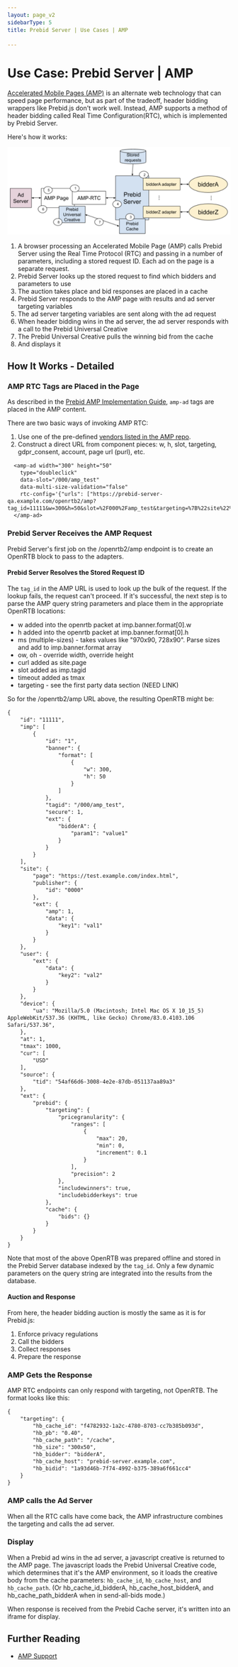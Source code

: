 ```yaml
---
layout: page_v2
sidebarType: 5
title: Prebid Server | Use Cases | AMP

---
```


# Use Case: Prebid Server | AMP

[Accelerated Mobile Pages (AMP)](https://ampproject.org/) is an alternate web technology that can speed page performance, but
as part of the tradeoff, header bidding wrappers like Prebid.js don't work well. Instead, AMP supports a method of header bidding called Real Time Configuration(RTC), which is implemented by Prebid Server.

Here's how it works:

![Prebid AMP Architecture](/assets/images/prebid-server/pbs-amp-architecture.png)

1. A browser processing an Accelerated Mobile Page (AMP) calls Prebid Server using the Real Time Protocol (RTC) and passing in a number of parameters, including a stored request ID. Each ad on the page is a separate request.
1. Prebid Server looks up the stored request to find which bidders and parameters to use
1. The auction takes place and bid responses are placed in a cache
1. Prebid Server responds to the AMP page with results and ad server targeting variables
1. The ad server targeting variables are sent along with the ad request
1. When header bidding wins in the ad server, the ad server responds with a call to the Prebid Universal Creative
1. The Prebid Universal Creative pulls the winning bid from the cache
1. And displays it

## How It Works - Detailed

### AMP RTC Tags are Placed in the Page

As described in the [Prebid AMP Implementation Guide](/dev-docs/show-prebid-ads-on-amp-pages.html), `amp-ad` tags are placed in the AMP content.

There are two basic ways of invoking AMP RTC:

1. Use one of the pre-defined [vendors listed in the AMP repo](https://github.com/ampproject/amphtml/blob/master/extensions/amp-a4a/0.1/callout-vendors.js).
1. Construct a direct URL from component pieces: w, h, slot, targeting, gdpr_consent, account, page url (purl), etc.

```
  <amp-ad width="300" height="50"
    type="doubleclick"
    data-slot="/000/amp_test"
    data-multi-size-validation="false"
    rtc-config='{"urls": ["https://prebid-server-qa.example.com/openrtb2/amp?tag_id=11111&w=300&h=50&slot=%2F000%2Famp_test&targeting=%7B%22site%22%3A%20%7B%22key1%22%3A%20%22val1%22%7D%2C%20%22user%22%3A%20%7B%22key2%22%3A%20%22val2%22%7D%7D%7D&purl=encoded_page_url&account=333&gdpr_consent=encoded_cmp_consent_string"]
  </amp-ad>
```

### Prebid Server Receives the AMP Request

Prebid Server's first job on the /openrtb2/amp endpoint is to create an OpenRTB block to pass to the adapters.

#### Prebid Server Resolves the Stored Request ID

The `tag_id` in the AMP URL is used to look up the bulk of the request. If the lookup fails, the request can't proceed. If it's successful, the
next step is to parse the AMP query string parameters and place them
in the appropriate OpenRTB locations:

- w added into the openrtb packet at imp.banner.format[0].w
- h added into the openrtb packet at imp.banner.format[0].h
- ms (multiple-sizes) - takes values like "970x90, 728x90". Parse sizes and add to imp.banner.format array
- ow, oh - override width, override height
- curl added as site.page
- slot added as imp.tagid
- timeout added as tmax
- targeting - see the first party data section (NEED LINK)

So for the /openrtb2/amp URL above, the resulting OpenRTB might be:
```
{
    "id": "11111",
    "imp": [
        {
            "id": "1",
            "banner": {
                "format": [
                    {
                        "w": 300,
                        "h": 50
                    }
                ]
            },
            "tagid": "/000/amp_test",
            "secure": 1,
            "ext": {
                "bidderA": {
                    "param1": "value1"
                }
            }
        }
    ],
    "site": {
        "page": "https://test.example.com/index.html",
        "publisher": {
            "id": "0000"
        },
        "ext": {
            "amp": 1,
            "data": {
                "key1": "val1"
            }
        }
    },
    "user": {
        "ext": {
            "data": {
                "key2": "val2"
            }
        }
    },
    "device": {
        "ua": "Mozilla/5.0 (Macintosh; Intel Mac OS X 10_15_5) AppleWebKit/537.36 (KHTML, like Gecko) Chrome/83.0.4103.106 Safari/537.36",
    },
    "at": 1,
    "tmax": 1000,
    "cur": [
        "USD"
    ],
    "source": {
        "tid": "54af66d6-3008-4e2e-87db-051137aa89a3"
    },
    "ext": {
        "prebid": {
            "targeting": {
                "pricegranularity": {
                    "ranges": [
                        {
                            "max": 20,
                            "min": 0,
                            "increment": 0.1
                        }
                    ],
                    "precision": 2
                },
                "includewinners": true,
                "includebidderkeys": true
            },
            "cache": {
                "bids": {}
            }
        }
    }
}
```
Note that most of the above OpenRTB was prepared offline and stored in the Prebid Server database indexed by the `tag_id`.
Only a few dynamic parameters on the query string are integrated into the results from the database.

#### Auction and Response

From here, the header bidding auction is mostly the same as it is for Prebid.js:

1. Enforce privacy regulations
1. Call the bidders
1. Collect responses
1. Prepare the response


### AMP Gets the Response

AMP RTC endpoints can only respond with targeting, not OpenRTB. The
format looks like this:

```
{
    "targeting": {
        "hb_cache_id": "f4782932-1a2c-4780-8703-cc7b385b093d",
        "hb_pb": "0.40",
        "hb_cache_path": "/cache",
        "hb_size": "300x50",
        "hb_bidder": "bidderA",
        "hb_cache_host": "prebid-server.example.com",
        "hb_bidid": "1a93d46b-7f74-4992-b375-389a6f661cc4"
    }
}
```

### AMP calls the Ad Server

When all the RTC calls have come back, the AMP infrastructure combines the targeting and calls the ad server.

### Display

When a Prebid ad wins in the ad server, a javascript creative is returned to the
AMP page. The javascript loads the Prebid Universal Creative code, which 
determines that it's the AMP environment, so it
loads the creative body from the cache parameters: `hb_cache_id`, `hb_cache_host`, and `hb_cache_path`. (Or hb_cache_id_bidderA, hb_cache_host_bidderA, and hb_cache_path_bidderA when in send-all-bids mode.)

When response is received from the Prebid Cache server, it's written
into an iframe for display.

## Further Reading

- [AMP Support](/formats/amp.html)
